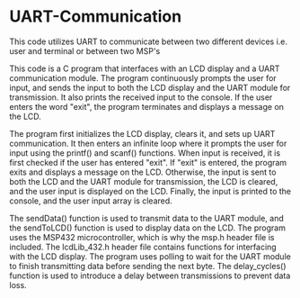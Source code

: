 # UART-Communication
This code utilizes UART to communicate between two different devices i.e. user and terminal or between two MSP's

This code is a C program that interfaces with an LCD display and a UART communication module. The program continuously prompts the user for input, and sends the input to both the LCD display and the UART module for transmission. It also prints the received input to the console. If the user enters the word "exit", the program terminates and displays a message on the LCD.

The program first initializes the LCD display, clears it, and sets up UART communication. It then enters an infinite loop where it prompts the user for input using the printf() and scanf() functions. When input is received, it is first checked if the user has entered "exit". If "exit" is entered, the program exits and displays a message on the LCD. Otherwise, the input is sent to both the LCD and the UART module for transmission, the LCD is cleared, and the user input is displayed on the LCD. Finally, the input is printed to the console, and the user input array is cleared.

The sendData() function is used to transmit data to the UART module, and the sendToLCD() function is used to display data on the LCD. The program uses the MSP432 microcontroller, which is why the msp.h header file is included. The lcdLib_432.h header file contains functions for interfacing with the LCD display. The program uses polling to wait for the UART module to finish transmitting data before sending the next byte. The delay_cycles() function is used to introduce a delay between transmissions to prevent data loss.
